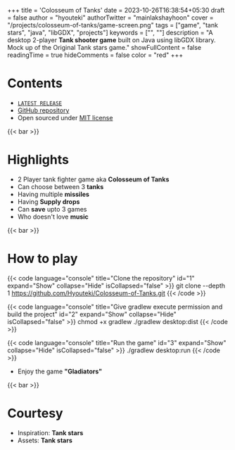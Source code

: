 +++
title = 'Colosseum of Tanks'
date = 2023-10-26T16:38:54+05:30
draft = false
author = "hyouteki"
authorTwitter = "mainlakshayhoon"
cover = "/projects/colosseum-of-tanks/game-screen.png"
tags = ["game", "tank stars", "java", "libGDX", "projects"]
keywords = ["", ""]
description = "A desktop 2-player **Tank shooter game** built on Java using libGDX library. Mock up of the Original Tank stars game."
showFullContent = false
readingTime = true
hideComments = false
color = "red"
+++


# Contents
- [`LATEST RELEASE`](https://github.com/Hyouteki/Colosseum-of-Tanks/releases)
- [GitHub repository](https://github.com/Hyouteki/Colosseum-of-Tanks)
- Open sourced under [MIT license](https://github.com/Hyouteki/Colosseum-of-Tanks/blob/main/LICENSE.md)

{{< bar >}}

# Highlights
- 2 Player tank fighter game aka __Colosseum of Tanks__
- Can choose between 3 __tanks__
- Having multiple __missiles__
- Having __Supply drops__
- Can __save__ upto 3 games
- Who doesn't love __music__

{{< bar >}}

# How to play
{{< code language="console" title="Clone the repository" id="1" expand="Show" collapse="Hide" isCollapsed="false" >}}
git clone --depth 1 https://github.com/Hyouteki/Colosseum-of-Tanks.git
{{< /code >}}

{{< code language="console" title="Give gradlew execute permission and build the project" id="2" expand="Show" collapse="Hide" isCollapsed="false" >}}
chmod +x gradlew
./gradlew desktop:dist
{{< /code >}}

{{< code language="console" title="Run the game" id="3" expand="Show" collapse="Hide" isCollapsed="false" >}}
./gradlew desktop:run
{{< /code >}}

- Enjoy the game __"Gladiators"__

{{< bar >}}

# Courtesy
- Inspiration: **Tank stars** 
- Assets: **Tank stars** 